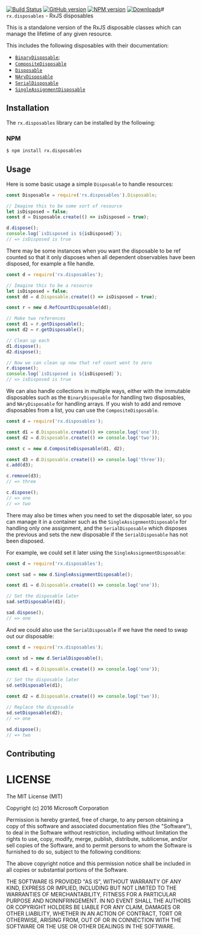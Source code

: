 [![Build Status](https://travis-ci.org/Reactive-Extensions/rx.disposables.svg)](https://travis-ci.org/Reactive-Extensions/rx.disposables)
[![GitHub version](https://img.shields.io/github/tag/reactive-extensions/rx.disposables.svg)](https://github.com/Reactive-Extensions/rx.disposables)
[![NPM version](https://img.shields.io/npm/v/rx.disposables.svg)](https://www.npmjs.com/package/rx.disposables)
[![Downloads](https://img.shields.io/npm/dm/rx.disposables.svg)](https://www.npmjs.com/package/rx.disposables)# `rx.disposables` - RxJS disposables

This is a standalone version of the RxJS disposable classes which can manage the lifetime of any given resource.

This includes the following disposables with their documentation:
- [`BinaryDisposable`](doc/binarydisposable);
- [`CompositeDisposable`](doc/compositedisposable.md)
- [`Disposable`](doc/disposable.md)
- [`NAryDisposable`](doc/narydisposable.md)
- [`SerialDisposable`](doc/serialdisposable.md)
- [`SingleAssignmentDisposable`](doc/singleassignmentdisposable)

## Installation

The `rx.disposables` library can be installed by the following:

### NPM
```bash
$ npm install rx.disposables
```

## Usage

Here is some basic usage a simple `Disposable` to handle resources:
```js
const Disposable = require('rx.disposables').Disposable;

// Imagine this to be some sort of resource
let isDisposed = false;
const d = Disposable.create(() => isDisposed = true);

d.dispose();
console.log(`isDisposed is ${isDisposed}`);
// => isDisposed is true
```

There may be some instances when you want the disposable to be ref counted so that it only disposes when all dependent observables have been disposed, for example a file handle.

```js
const d = require('rx.disposables');

// Imagine this to be a resource
let isDisposed = false;
const dd = d.Disposable.create(() => isDisposed = true);

const r = new d.RefCountDisposable(dd);

// Make two references
const d1 = r.getDisposable();
const d2 = r.getDisposable();

// Clean up each
d1.dispose();
d2.dispose();

// Now we can clean up now that ref count went to zero
r.dispose();
console.log(`isDisposed is ${isDisposed}`);
// => isDisposed is true
```

We can also handle collections in multiple ways, either with the immutable disposables such as the `BinaryDisposable` for handling two disposables, and `NAryDisposable` for handling arrays.  If you wish to add and remove disposables from a list, you can use the `CompositeDisposable`.

```js
const d = require('rx.disposables');

const d1 = d.Disposable.create(() => console.log('one'));
const d2 = d.Disposable.create(() => console.log('two'));

const c = new d.CompositeDisposable(d1, d2);

const d3 = d.Disposable.create(() => console.log('three'));
c.add(d3);

c.remove(d3);
// => three

c.dispose();
// => one
// => two
```

There may also be times when you need to set the disposable later, so you can manage it in a container such as the `SingleAssignmentDisposable` for handling only one assignment, and the `SerialDisposable` which disposes the previous and sets the new disposable if the `SerialDisposable` has not been disposed.

For example, we could set it later using the `SingleAssignmentDisposable`:

```js
const d = require('rx.disposables');

const sad = new d.SingleAssignmentDisposable();

const d1 = d.Disposable.create(() => console.log('one'));

// Set the disposable later
sad.setDisposable(d1);

sad.dispose();
// => one
```

And we could also use the `SerialDisposable` if we have the need to swap out our disposable:

```js
const d = require('rx.disposables');

const sd = new d.SerialDisposable();

const d1 = d.Disposable.create(() => console.log('one'));

// Set the disposable later
sd.setDisposable(d1);

const d2 = d.Disposable.create(() => console.log('two'));

// Replace the disposable
sd.setDisposable(d2);
// => one

sd.dispose();
// => two
```

## Contributing

# LICENSE

The MIT License (MIT)

Copyright (c) 2016 Microsoft Corporation

Permission is hereby granted, free of charge, to any person obtaining a copy
of this software and associated documentation files (the "Software"), to deal
in the Software without restriction, including without limitation the rights
to use, copy, modify, merge, publish, distribute, sublicense, and/or sell
copies of the Software, and to permit persons to whom the Software is
furnished to do so, subject to the following conditions:

The above copyright notice and this permission notice shall be included in all
copies or substantial portions of the Software.

THE SOFTWARE IS PROVIDED "AS IS", WITHOUT WARRANTY OF ANY KIND, EXPRESS OR
IMPLIED, INCLUDING BUT NOT LIMITED TO THE WARRANTIES OF MERCHANTABILITY,
FITNESS FOR A PARTICULAR PURPOSE AND NONINFRINGEMENT. IN NO EVENT SHALL THE
AUTHORS OR COPYRIGHT HOLDERS BE LIABLE FOR ANY CLAIM, DAMAGES OR OTHER
LIABILITY, WHETHER IN AN ACTION OF CONTRACT, TORT OR OTHERWISE, ARISING FROM,
OUT OF OR IN CONNECTION WITH THE SOFTWARE OR THE USE OR OTHER DEALINGS IN THE
SOFTWARE.
